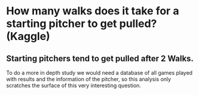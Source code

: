 # How many walks does it take for a starting pitcher to get pulled? (Kaggle)

## Starting pitchers tend to get pulled after 2 Walks.

To do a more in depth study we would need a database of all games played with results and the information of the pitcher, so this analysis only scratches the surface of this very interesting question.